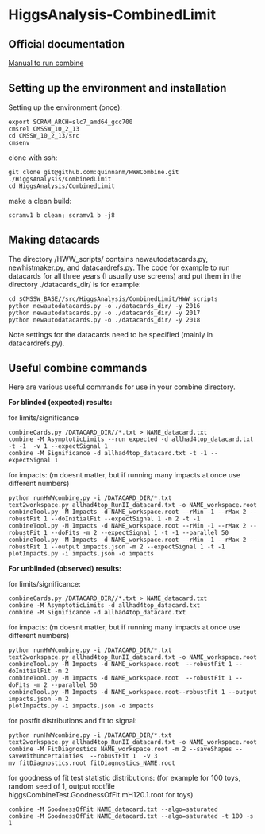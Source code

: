 HiggsAnalysis-CombinedLimit
===========================

## Official documentation

[Manual to run combine](http://cms-analysis.github.io/HiggsAnalysis-CombinedLimit/)

## Setting up the environment and installation


Setting up the environment (once):
```
export SCRAM_ARCH=slc7_amd64_gcc700
cmsrel CMSSW_10_2_13
cd CMSSW_10_2_13/src
cmsenv
```

clone with ssh:
```
git clone git@github.com:quinnanm/HWWCombine.git ./HiggsAnalysis/CombinedLimit
cd HiggsAnalysis/CombinedLimit
```

make a clean build:
```
scramv1 b clean; scramv1 b -j8 
```

## Making datacards

The directory /HWW_scripts/ contains newautodatacards.py, newhistmaker.py, and datacardrefs.py. The code for example to run datacards for all three years (I usually use screens) and put them in the directory ./datacards_dir/ is for example:

```
cd $CMSSW_BASE//src/HiggsAnalysis/CombinedLimit/HWW_scripts
python newautodatacards.py -o ./datacards_dir/ -y 2016
python newautodatacards.py -o ./datacards_dir/ -y 2017
python newautodatacards.py -o ./datacards_dir/ -y 2018
```

Note settings for the datacards need to be specified (mainly in datacardrefs.py).


## Useful combine commands 

Here are various useful commands for use in your combine directory.

**For blinded (expected) results:**


for limits/significance
```
combineCards.py /DATACARD_DIR//*.txt > NAME_datacard.txt
combine -M AsymptoticLimits --run expected -d allhad4top_datacard.txt -t -1  -v 1 --expectSignal 1
combine -M Significance -d allhad4top_datacard.txt -t -1 --expectSignal 1
```

for impacts: (m doesnt matter, but if running many impacts at once use different numbers)
```
python runHWWcombine.py -i /DATACARD_DIR/*.txt
text2workspace.py allhad4top_RunII_datacard.txt -o NAME_workspace.root
combineTool.py -M Impacts -d NAME_workspace.root --rMin -1 --rMax 2 --robustFit 1 --doInitialFit --expectSignal 1 -m 2 -t -1
combineTool.py -M Impacts -d NAME_workspace.root --rMin -1 --rMax 2 --robustFit 1 --doFits -m 2 --expectSignal 1 -t -1 --parallel 50
combineTool.py -M Impacts -d NAME_workspace.root --rMin -1 --rMax 2 --robustFit 1 --output impacts.json -m 2 --expectSignal 1 -t -1
plotImpacts.py -i impacts.json -o impacts

```

**For unblinded (observed) results:**


for limits/significance:
```
combineCards.py /DATACARD_DIR//*.txt > NAME_datacard.txt
combine -M AsymptoticLimits -d allhad4top_datacard.txt
combine -M Significance -d allhad4top_datacard.txt
```

for impacts: (m doesnt matter, but if running many impacts at once use different numbers)
```
python runHWWcombine.py -i /DATACARD_DIR/*.txt
text2workspace.py allhad4top_RunII_datacard.txt -o NAME_workspace.root
combineTool.py -M Impacts -d NAME_workspace.root  --robustFit 1 --doInitialFit -m 2 
combineTool.py -M Impacts -d NAME_workspace.root  --robustFit 1 --doFits -m 2 --parallel 50
combineTool.py -M Impacts -d NAME_workspace.root--robustFit 1 --output impacts.json -m 2
plotImpacts.py -i impacts.json -o impacts
```

for postfit distributions and fit to signal:
```
python runHWWcombine.py -i /DATACARD_DIR/*.txt
text2workspace.py allhad4top_RunII_datacard.txt -o NAME_workspace.root
combine -M FitDiagnostics NAME_workspace.root -m 2 --saveShapes --saveWithUncertainties  --robustFit 1  -v 3 
mv fitDiagnostics.root fitDiagnostics_NAME.root
```

for goodness of fit test statistic distributions:
(for example for 100 toys, random seed of 1, output rootfile higgsCombineTest.GoodnessOfFit.mH120.1.root for toys)
```
combine -M GoodnessOfFit NAME_datacard.txt --algo=saturated
combine -M GoodnessOfFit NAME_datacard.txt --algo=saturated -t 100 -s 1

```
